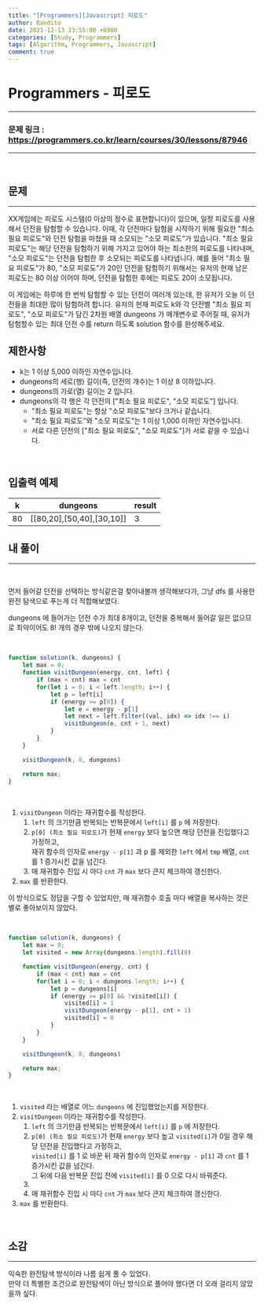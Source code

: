 ```yaml
---
title: "[Programmers][Javascript] 피로도"
author: Bandito
date: 2021-12-13 23:55:00 +0900
categories: [Study, Programmers]
tags: [Algorithm, Programmers, Javascript]
comment: true
---
```

 
# Programmers - 피로도

***
### 문제 링크 : <https://programmers.co.kr/learn/courses/30/lessons/87946>

***

<br/>

## 문제
***

XX게임에는 피로도 시스템(0 이상의 정수로 표현합니다)이 있으며, 일정 피로도를 사용해서 던전을 탐험할 수 있습니다. 이때, 각 던전마다 탐험을 시작하기 위해 필요한 "최소 필요 피로도"와 던전 탐험을 마쳤을 때 소모되는 "소모 피로도"가 있습니다. "최소 필요 피로도"는 해당 던전을 탐험하기 위해 가지고 있어야 하는 최소한의 피로도를 나타내며, "소모 피로도"는 던전을 탐험한 후 소모되는 피로도를 나타냅니다. 예를 들어 "최소 필요 피로도"가 80, "소모 피로도"가 20인 던전을 탐험하기 위해서는 유저의 현재 남은 피로도는 80 이상 이어야 하며, 던전을 탐험한 후에는 피로도 20이 소모됩니다.

이 게임에는 하루에 한 번씩 탐험할 수 있는 던전이 여러개 있는데, 한 유저가 오늘 이 던전들을 최대한 많이 탐험하려 합니다. 유저의 현재 피로도 k와 각 던전별 "최소 필요 피로도", "소모 피로도"가 담긴 2차원 배열 dungeons 가 매개변수로 주어질 때, 유저가 탐험할수 있는 최대 던전 수를 return 하도록 solution 함수를 완성해주세요.

## 제한사항

+ k는 1 이상 5,000 이하인 자연수입니다.
+ dungeons의 세로(행) 길이(즉, 던전의 개수)는 1 이상 8 이하입니다.
+ dungeons의 가로(열) 길이는 2 입니다.
+ dungeons의 각 행은 각 던전의 ["최소 필요 피로도", "소모 피로도"] 입니다.
    - "최소 필요 피로도"는 항상 "소모 피로도"보다 크거나 같습니다.
    - "최소 필요 피로도"와 "소모 피로도"는 1 이상 1,000 이하인 자연수입니다.
    - 서로 다른 던전의 ["최소 필요 피로도", "소모 피로도"]가 서로 같을 수 있습니다.

<br/>

## 입출력 예제

|k|dungeons|result|
|----|----|----|
|80|[[80,20],[50,40],[30,10]]|3|



## 내 풀이
***

<br/>

먼저 들어갈 던전을 선택하는 방식같은걸 찾아내볼까 생각해보다가, 그냥 dfs 를 사용한 완전 탐색으로 푸는게 더 적합해보였다.     

dungeons 에 들어가는 던전 수가 최대 8개이고, 던전을 중복해서 들어갈 일은 없으므로 최악이어도 8! 개의 경우 밖에
나오지 않는다.    


<br/>

```javascript
function solution(k, dungeons) {
    let max = 0;
    function visitDungeon(energy, cnt, left) {
        if (max < cnt) max = cnt
        for(let i = 0; i < left.length; i++) {
            let p = left[i]
            if (energy >= p[0]) {
                let e = energy - p[1]
                let next = left.filter((val, idx) => idx !== i)
                visitDungeon(e, cnt + 1, next)
            }
        }
    }

    visitDungeon(k, 0, dungeons)

    return max;
}
```

<br/>

1. `visitDungeon` 이라는 재귀함수를 작성한다.
    1. `left` 의 크기만큼 반복되는 반복문에서 `left[i]` 를 `p` 에 저장한다.
    2. `p[0] (최소 필요 피로도)`가 현재 `energy` 보다 높으면 해당 던전을 진입했다고 가정하고,     
    재귀 함수의 인자로 `energy - p[1]` 과 p 를 제외한 `left` 에서 `tmp` 배열, `cnt` 를 1 증가시킨 값을 넘긴다.
    3. 매 재귀함수 진입 시 마다 `cnt` 가 `max` 보다 큰지 체크하여 갱신한다.
2. `max` 를 반환한다.

이 방식으로도 정답을 구할 수 있었지만, 매 재귀함수 호출 마다 배열을 복사하는 것은 별로 좋아보이지 않았다.    


<br/>

```javascript
function solution(k, dungeons) {
    let max = 0;
    let visited = new Array(dungeons.length).fill(0)

    function visitDungeon(energy, cnt) {
        if (max < cnt) max = cnt
        for(let i = 0; i < dungeons.length; i++) {
            let p = dungeons[i]
            if (energy >= p[0] && !visited[i]) {
                visited[i] = 1
                visitDungeon(energy - p[1], cnt + 1)
                visited[i] = 0
            }
        }
    }

    visitDungeon(k, 0, dungeons)

    return max;
}
```

<br/>

1. `visited` 라는 배열로 어느 `dungeons` 에 진입했었는지를 저장한다.
2. `visitDungeon` 이라는 재귀함수를 작성한다.
    1. `left` 의 크기만큼 반복되는 반복문에서 `left[i]` 를 `p` 에 저장한다.
    2. `p[0] (최소 필요 피로도)`가 현재 `energy` 보다 높고 `visited[i]`가 0일 경우 해당 던전을 진입했다고 가정하고,     
    `visited[i]` 를 1 로 바꾼 뒤 재귀 함수의 인자로 `energy - p[1]` 과 `cnt` 를 1 증가시킨 값을 넘긴다.    
    그 뒤에 다음 반복문 진입 전에 `visited[i]` 를 0 으로 다시 바꿔준다.
    3. 
    4. 매 재귀함수 진입 시 마다 `cnt` 가 `max` 보다 큰지 체크하여 갱신한다.
3. `max` 를 반환한다.


<br/>


## 소감
***

익숙한 완전탐색 방식이라 나름 쉽게 풀 수 있었다.     
만약 더 특별한 조건으로 완전탐색이 아닌 방식으로 풀어야 했다면 더 오래 걸리지 않았을까 싶다.    

